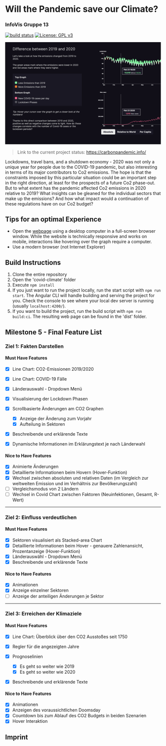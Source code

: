 # Will the Pandemic save our Climate?

### InfoVis Gruppe 13

[![build status](https://github.com/timcreatedit/infovis-gruppe-13/workflows/Build/badge.svg)](https://github.com/timcreatedit/infovis-gruppe-13/actions) [![License: GPL v3](https://img.shields.io/badge/License-GPLv3-blue.svg)](https://www.gnu.org/licenses/gpl-3.0)

![Screenshot](./Screenshot.png)

>  Link to the current project status: https://carbonpandemic.info/



Lockdowns, travel bans, and a shutdown economy - 2020 was not only a unique year for people due to the COVID-19 pandemic, but also interesting in terms of its major contributors to Co2 emissions.
The hope is that the constraints imposed by this particular situation could be an important step in the right direction, at least for the prospects of a future Co2 phase-out.
But to what extent has the pandemic affected Co2 emissions in 2020 relative to 2019? What insights can be gleaned for the individual sectors that make up the emissions?
And how what impact would a continuation of these regulations have on our Co2 budget?

## Tips for an optimal Experience

- Open the [webpage](https://carbonpandemic.info/) using a desktop computer in a full-screen browser window. While the website is technically responsive and works on mobile, interactions like hovering over the graph require a computer.
- Use a modern browser (not Internet Explorer)

## Build Instructions

1. Clone the entire repository
2. Open the 'covid-climate' folder
3. Execute ``npm install``
4. If you just want to run the project locally, run the start script with  ``npm run start``. The Angular CLI will handle building and serving the project for you. Check the console to see where your local dev server is running (usually ``localhost:4200/``).
5. If you want to build the project, run the build script with ``npm run build:ci``. The resulting web page can be found in the 'dist' folder.

## Milestone 5 - Final Feature List

### Ziel 1: Fakten Darstellen

#### Must Have Features

- [x] Line Chart: CO2-Emissionen 2019/2020
- [x] Line Chart: COVID-19 Fälle
- [x] Länderauswahl - Dropdown Menü
- [x] Visualisierung der Lockdown Phasen
- [x] Scrollbasierte Änderungen am CO2 Graphen
  - [x] Anzeige der Änderung zum Vorjahr
  - [x] Aufteilung in Sektoren
- [X] Beschreibende und erklärende Texte
- [x] Dynamische Informationen im Erklärungstext je nach Länderwahl


#### Nice to Have Features

- [x] Animierte Änderungen
- [x] Detaillierte Informationen beim Hovern (Hover-Funktion)
- [x] Wechsel zwischen absoluten und relativen Daten (im Vergleich zur weltweiten Emission und im Verhältnis zur Bevölkerungszahl)
- [ ] Vergleichsmodus von 2 Ländern
- [ ] Wechsel in Covid Chart zwischen Faktoren 	(Neuinfektionen, Gesamt, R-Wert)

***

### Ziel 2: Einfluss verdeutlichen

#### Must Have Features

- [x] Sektoren visualisiert als Stacked-area Chart
- [x] Detaillierte Informationen beim Hover - genauere Zahlenansicht, Prozentanzeige (Hover-Funktion)
- [x] Länderauswähl - Dropdown Menü
- [x] Beschreibende und erklärende Texte

#### Nice to Have Features

- [x] Animationen
- [x] Anzeige einzelner Sektoren
- [ ] Anzeige der anteiligen Änderungen je Sektor

***

### Ziel 3: Erreichen der Klimaziele

#### Must Have Features

- [x] Line Chart: Überblick über den CO2 Ausstoßes seit 1750 
- [x] Regler für die angezeigten Jahre
- [x] Prognoselinien
  - [x] Es geht so weiter wie 2019
  - [x] Es geht so weiter wie 2020
- [x] Beschreibende und erklärende Texte


#### Nice to Have Features

- [x] Animationen
- [X] Anzeigen des voraussichtlichen Doomsday
- [X] Countdown bis zum Ablauf des CO2 Budgets in beiden Szenarien
- [x] Hover Interaktion

## Imprint
